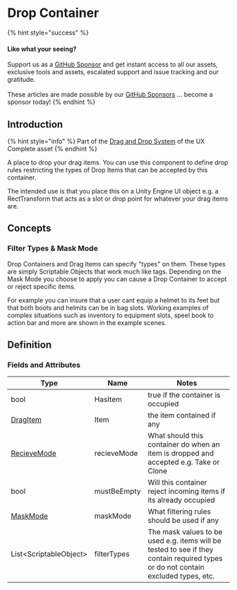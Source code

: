 # Drop Container

{% hint style="success" %}
#### Like what your seeing?

Support us as a [GitHub Sponsor](../../../where-to-buy/become-a-sponsor.md) and get instant access to all our assets, exclusive tools and assets, escalated support and issue tracking and our gratitude.\
\
These articles are made possible by our [GitHub Sponsors](../../../where-to-buy/become-a-sponsor.md) ... become a sponsor today!
{% endhint %}

## Introduction

{% hint style="info" %}
Part of the [Drag and Drop System](../learning/core-concepts/drag-and-drop-system.md) of the UX Complete asset
{% endhint %}

A place to drop your drag items. You can use this component to define drop rules restricting the types of Drop Items that can be accepted by this container.

The intended use is that you place this on a Unity Engine UI object e.g. a RectTransform that acts as a slot or drop point for whatever your drag items are.

## Concepts

### Filter Types & Mask Mode

Drop Containers and Drag Items can specify "types" on them. These types are simply Scriptable Objects that work much like tags. Depending on the Mask Mode you choose to apply you can cause a Drop Container to accept or reject specific items.

For example you can insure that a user cant equip a helmet to its feet but that both boots and helmits can be in bag slots. Working examples of complex situations such as inventory to equipment slots, speel book to action bar and more are shown in the example scenes.

## Definition

### Fields and Attributes

| Type                                    | Name        | Notes                                                                                                                             |
| --------------------------------------- | ----------- | --------------------------------------------------------------------------------------------------------------------------------- |
| bool                                    | HasItem     | true if the container is occupied                                                                                                 |
| [DragItem](drag-item.md)                | Item        | the item contained if any                                                                                                         |
| [RecieveMode](../enums/recieve-mode.md) | recieveMode | What should this container do when an item is dropped and accepted e.g. Take or Clone                                             |
| bool                                    | mustBeEmpty | Will this container reject incoming items if its already occupied                                                                 |
| [MaskMode](../enums/mask-mode.md)       | maskMode    | What filtering rules should be used if any                                                                                        |
| List\<ScriptableObject>                 | filterTypes | The mask values to be used e.g. items will be tested to see if they contain required types or do not contain excluded types, etc. |
